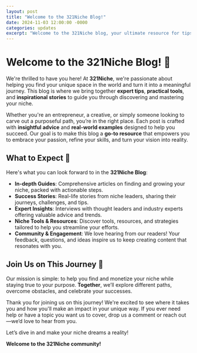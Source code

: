 ```yaml
---
layout: post
title: "Welcome to the 321Niche Blog!"
date: 2024-11-03 12:00:00 -0000
categories: updates
excerpt: "Welcome to the 321Niche blog, your ultimate resource for tips, tools, and inspiration to help you find, grow, and profit from your niche."
---
```


# Welcome to the 321Niche Blog! 🌟

We're thrilled to have you here! At **321Niche**, we're passionate about helping you find your unique space in the world and turn it into a meaningful journey. This blog is where we bring together **expert tips**, **practical tools**, and **inspirational stories** to guide you through discovering and mastering your niche.

Whether you're an entrepreneur, a creative, or simply someone looking to carve out a purposeful path, you’re in the right place. Each post is crafted with **insightful advice** and **real-world examples** designed to help you succeed. Our goal is to make this blog a **go-to resource** that empowers you to embrace your passion, refine your skills, and turn your vision into reality.

## What to Expect 🎯

Here's what you can look forward to in the **321Niche Blog**:
- **In-depth Guides**: Comprehensive articles on finding and growing your niche, packed with actionable steps.
- **Success Stories**: Real-life stories from niche leaders, sharing their journeys, challenges, and tips.
- **Expert Insights**: Interviews with thought leaders and industry experts offering valuable advice and trends.
- **Niche Tools & Resources**: Discover tools, resources, and strategies tailored to help you streamline your efforts.
- **Community & Engagement**: We love hearing from our readers! Your feedback, questions, and ideas inspire us to keep creating content that resonates with you.

## Join Us on This Journey 🚀

Our mission is simple: to help you find and monetize your niche while staying true to your purpose. **Together**, we’ll explore different paths, overcome obstacles, and celebrate your successes.

Thank you for joining us on this journey! We're excited to see where it takes you and how you'll make an impact in your unique way. If you ever need help or have a topic you want us to cover, drop us a comment or reach out—we’d love to hear from you.

Let’s dive in and make your niche dreams a reality!

**Welcome to the 321Niche community!**

